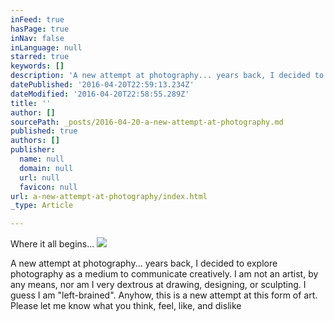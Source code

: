 ```yaml
---
inFeed: true
hasPage: true
inNav: false
inLanguage: null
starred: true
keywords: []
description: 'A new attempt at photography... years back, I decided to explore photography as a medium to communicate creatively. I am not an artist, by any means, nor am I very dextrous at drawing, designing, or sculpting. I guess I am "left-brained". Anyhow, this is a new attempt at this form of art. Please let me know what you think, feel, like, and dislike '
datePublished: '2016-04-20T22:59:13.234Z'
dateModified: '2016-04-20T22:58:55.289Z'
title: ''
author: []
sourcePath: _posts/2016-04-20-a-new-attempt-at-photography.md
published: true
authors: []
publisher:
  name: null
  domain: null
  url: null
  favicon: null
url: a-new-attempt-at-photography/index.html
_type: Article

---
```

Where it all begins...
![](https://the-grid-user-content.s3-us-west-2.amazonaws.com/37f65578-6875-4db7-9032-24b81d096993.jpg)

A new attempt at photography... years back, I decided to explore photography as a medium to communicate creatively. I am not an artist, by any means, nor am I very dextrous at drawing, designing, or sculpting. I guess I am "left-brained". Anyhow, this is a new attempt at this form of art. Please let me know what you think, feel, like, and dislike